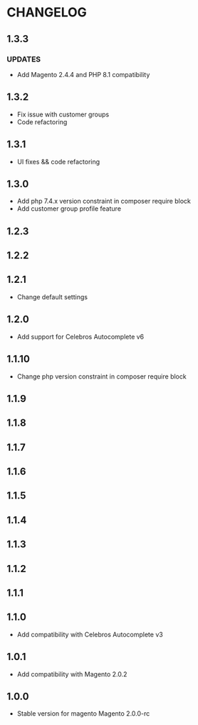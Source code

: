 # CHANGELOG

## 1.3.3

### UPDATES

- Add Magento 2.4.4 and PHP 8.1 compatibility

## 1.3.2

- Fix issue with customer groups 
- Code refactoring

## 1.3.1

- UI fixes && code refactoring

## 1.3.0

- Add php 7.4.x version constraint  in composer require block
- Add customer group profile feature

## 1.2.3

## 1.2.2

## 1.2.1

- Change default settings

## 1.2.0

- Add support for Celebros Autocomplete v6

## 1.1.10

- Change php version constraint  in composer require block

## 1.1.9

## 1.1.8

## 1.1.7

## 1.1.6

## 1.1.5

## 1.1.4

## 1.1.3

## 1.1.2

## 1.1.1

## 1.1.0

- Add compatibility with Celebros Autocomplete v3

## 1.0.1

- Add compatibility with Magento 2.0.2

## 1.0.0

- Stable version for magento Magento 2.0.0-rc
